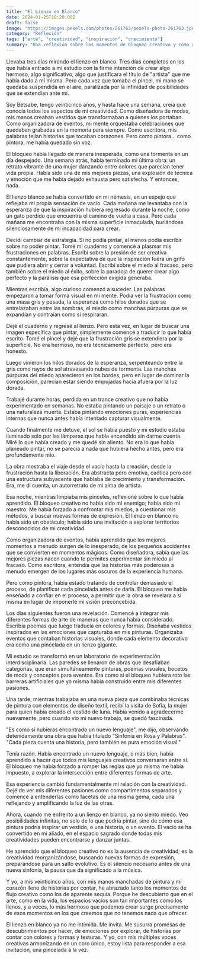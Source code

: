 ```yaml
---
title: "El Lienzo en Blanco"
date: 2024-01-25T10:20:00Z
draft: false
image: "https://images.pexels.com/photos/261763/pexels-photo-261763.jpeg?auto=compress&cs=tinysrgb&w=800"
category: "Reflexión"
tags: ["arte", "creatividad", "inspiración", "crecimiento"]
summary: "Una reflexión sobre los momentos de bloqueo creativo y cómo a veces el vacío es el espacio necesario para que nazca algo completamente nuevo."
---
```


Llevaba tres días mirando el lienzo en blanco. Tres días completos en los que había entrado a mi estudio con la firme intención de crear algo hermoso, algo significativo, algo que justificara el título de "artista" que me había dado a mí misma. Pero cada vez que tomaba el pincel, mi mano se quedaba suspendida en el aire, paralizada por la infinidad de posibilidades que se extendían ante mí.

Soy Betsabe, tengo veinticinco años, y hasta hace una semana, creía que conocía todos los aspectos de mi creatividad. Como diseñadora de modas, mis manos creaban vestidos que transformaban a quienes los portaban. Como organizadora de eventos, mi mente orquestaba celebraciones que quedaban grabadas en la memoria para siempre. Como escritora, mis palabras tejían historias que tocaban corazones. Pero como pintora... como pintora, me había quedado sin voz.

El bloqueo había llegado de manera inesperada, como una tormenta en un día despejado. Una semana atrás, había terminado mi última obra: un retrato vibrante de una mujer danzando entre colores que parecían tener vida propia. Había sido una de mis mejores piezas, una explosión de técnica y emoción que me había dejado exhausta pero satisfecha. Y entonces, nada.

El lienzo blanco se había convertido en mi némesis, en un espejo que reflejaba mi propia sensación de vacío. Cada mañana me levantaba con la esperanza de que la inspiración hubiera regresado durante la noche, como un gato perdido que encuentra el camino de vuelta a casa. Pero cada mañana me encontraba con la misma superficie inmaculada, burlándose silenciosamente de mi incapacidad para crear.

Decidí cambiar de estrategia. Si no podía pintar, al menos podía escribir sobre no poder pintar. Tomé mi cuaderno y comencé a plasmar mis frustraciones en palabras. Escribí sobre la presión de ser creativa constantemente, sobre la expectativa de que la inspiración fuera un grifo que pudiera abrir y cerrar a voluntad. Escribí sobre el miedo al fracaso, pero también sobre el miedo al éxito, sobre la paradoja de querer crear algo perfecto y la parálisis que esa perfección exigida generaba.

Mientras escribía, algo curioso comenzó a suceder. Las palabras empezaron a tomar forma visual en mi mente. Podía ver la frustración como una masa gris y pesada, la esperanza como hilos dorados que se entrelazaban entre las sombras, el miedo como manchas púrpuras que se expandían y contraían como si respiraran.

Dejé el cuaderno y regresé al lienzo. Pero esta vez, en lugar de buscar una imagen específica que pintar, simplemente comencé a traducir lo que había escrito. Tomé el pincel y dejé que la frustración gris se extendiera por la superficie. No era hermoso, no era técnicamente perfecto, pero era honesto.

Luego vinieron los hilos dorados de la esperanza, serpenteando entre la gris como rayos de sol atravesando nubes de tormenta. Las manchas púrpuras del miedo aparecieron en los bordes, pero en lugar de dominar la composición, parecían estar siendo empujadas hacia afuera por la luz dorada.

Trabajé durante horas, perdida en un trance creativo que no había experimentado en semanas. No estaba pintando un paisaje o un retrato o una naturaleza muerta. Estaba pintando emociones puras, experiencias internas que nunca antes había intentado capturar visualmente.

Cuando finalmente me detuve, el sol se había puesto y mi estudio estaba iluminado solo por las lámparas que había encendido sin darme cuenta. Miré lo que había creado y me quedé sin aliento. No era lo que había planeado pintar, no se parecía a nada que hubiera hecho antes, pero era profundamente mío.

La obra mostraba el viaje desde el vacío hasta la creación, desde la frustración hasta la liberación. Era abstracta pero emotiva, caótica pero con una estructura subyacente que hablaba de crecimiento y transformación. Era, me di cuenta, un autorretrato de mi alma de artista.

Esa noche, mientras limpiaba mis pinceles, reflexioné sobre lo que había aprendido. El bloqueo creativo no había sido mi enemigo; había sido mi maestro. Me había forzado a confrontar mis miedos, a cuestionar mis métodos, a buscar nuevas formas de expresión. El lienzo en blanco no había sido un obstáculo; había sido una invitación a explorar territorios desconocidos de mi creatividad.

Como organizadora de eventos, había aprendido que los mejores momentos a menudo surgen de lo inesperado, de los pequeños accidentes que se convierten en momentos mágicos. Como diseñadora, sabía que las mejores piezas nacen cuando te permites experimentar sin miedo al fracaso. Como escritora, entendía que las historias más poderosas a menudo emergen de los lugares más oscuros de la experiencia humana.

Pero como pintora, había estado tratando de controlar demasiado el proceso, de planificar cada pincelada antes de darla. El bloqueo me había enseñado a confiar en el proceso, a permitir que la obra se revelara a sí misma en lugar de imponerle mi visión preconcebida.

Los días siguientes fueron una revelación. Comencé a integrar mis diferentes formas de arte de maneras que nunca había considerado. Escribía poemas que luego traducía en colores y formas. Diseñaba vestidos inspirados en las emociones que capturaba en mis pinturas. Organizaba eventos que contaban historias visuales, donde cada elemento decorativo era como una pincelada en un lienzo gigante.

Mi estudio se transformó en un laboratorio de experimentación interdisciplinaria. Las paredes se llenaron de obras que desafiaban categorías, que eran simultáneamente pinturas, poemas visuales, bocetos de moda y conceptos para eventos. Era como si el bloqueo hubiera roto las barreras artificiales que yo misma había construido entre mis diferentes pasiones.

Una tarde, mientras trabajaba en una nueva pieza que combinaba técnicas de pintura con elementos de diseño textil, recibí la visita de Sofía, la mujer para quien había creado el vestido de luna. Había venido a agradecerme nuevamente, pero cuando vio mi nuevo trabajo, se quedó fascinada.

"Es como si hubieras encontrado un nuevo lenguaje", me dijo, observando detenidamente una obra que había titulado "Sinfonía en Rosa y Palabras". "Cada pieza cuenta una historia, pero también es pura emoción visual."

Tenía razón. Había encontrado un nuevo lenguaje, o más bien, había aprendido a hacer que todos mis lenguajes creativos conversaran entre sí. El bloqueo me había forzado a romper las reglas que yo misma me había impuesto, a explorar la intersección entre diferentes formas de arte.

Esa experiencia cambió fundamentalmente mi relación con la creatividad. Dejé de ver mis diferentes pasiones como compartimentos separados y comencé a entenderlas como facetas de una misma gema, cada una reflejando y amplificando la luz de las otras.

Ahora, cuando me enfrento a un lienzo en blanco, ya no siento miedo. Veo posibilidades infinitas, no solo de lo que podría pintar, sino de cómo esa pintura podría inspirar un vestido, o una historia, o un evento. El vacío se ha convertido en mi aliado, en el espacio sagrado donde todas mis creatividades pueden encontrarse y danzar juntas.

He aprendido que el bloqueo creativo no es la ausencia de creatividad; es la creatividad reorganizándose, buscando nuevas formas de expresión, preparándose para un salto evolutivo. Es el silencio necesario antes de una nueva sinfonía, la pausa que da significado a la música.

Y yo, a mis veinticinco años, con mis manos manchadas de pintura y mi corazón lleno de historias por contar, he abrazado tanto los momentos de flujo creativo como los de aparente sequía. Porque he descubierto que en el arte, como en la vida, los espacios vacíos son tan importantes como los llenos, y a veces, lo más hermoso que podemos crear surge precisamente de esos momentos en los que creemos que no tenemos nada que ofrecer.

El lienzo en blanco ya no me intimida. Me invita. Me susurra promesas de descubrimientos por hacer, de emociones por explorar, de historias por contar con colores y formas y texturas. Y yo, con mis múltiples voces creativas armonizando en un coro único, estoy lista para responder a esa invitación, una pincelada a la vez.